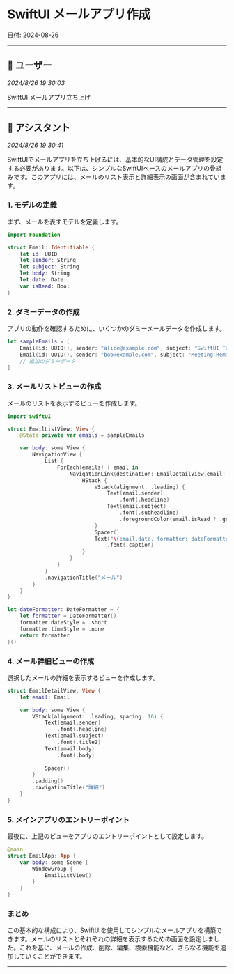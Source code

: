 # SwiftUI メールアプリ作成

日付: 2024-08-26

---

## 👤 ユーザー
*2024/8/26 19:30:03*

SwiftUI メールアプリ立ち上げ

---

## 🤖 アシスタント
*2024/8/26 19:30:41*

SwiftUIでメールアプリを立ち上げるには、基本的なUI構成とデータ管理を設定する必要があります。以下は、シンプルなSwiftUIベースのメールアプリの骨組みです。このアプリには、メールのリスト表示と詳細表示の画面が含まれています。

### 1. モデルの定義

まず、メールを表すモデルを定義します。

```swift
import Foundation

struct Email: Identifiable {
    let id: UUID
    let sender: String
    let subject: String
    let body: String
    let date: Date
    var isRead: Bool
}
```

### 2. ダミーデータの作成

アプリの動作を確認するために、いくつかのダミーメールデータを作成します。

```swift
let sampleEmails = [
    Email(id: UUID(), sender: "alice@example.com", subject: "SwiftUI Tutorial", body: "Let's learn SwiftUI together.", date: Date(), isRead: false),
    Email(id: UUID(), sender: "bob@example.com", subject: "Meeting Reminder", body: "Don't forget our meeting tomorrow at 10am.", date: Date(), isRead: true),
    // 追加のダミーデータ
]
```

### 3. メールリストビューの作成

メールのリストを表示するビューを作成します。

```swift
import SwiftUI

struct EmailListView: View {
    @State private var emails = sampleEmails

    var body: some View {
        NavigationView {
            List {
                ForEach(emails) { email in
                    NavigationLink(destination: EmailDetailView(email: email)) {
                        HStack {
                            VStack(alignment: .leading) {
                                Text(email.sender)
                                    .font(.headline)
                                Text(email.subject)
                                    .font(.subheadline)
                                    .foregroundColor(email.isRead ? .gray : .primary)
                            }
                            Spacer()
                            Text("\(email.date, formatter: dateFormatter)")
                                .font(.caption)
                        }
                    }
                }
            }
            .navigationTitle("メール")
        }
    }
}

let dateFormatter: DateFormatter = {
    let formatter = DateFormatter()
    formatter.dateStyle = .short
    formatter.timeStyle = .none
    return formatter
}()
```

### 4. メール詳細ビューの作成

選択したメールの詳細を表示するビューを作成します。

```swift
struct EmailDetailView: View {
    let email: Email

    var body: some View {
        VStack(alignment: .leading, spacing: 16) {
            Text(email.sender)
                .font(.headline)
            Text(email.subject)
                .font(.title2)
            Text(email.body)
                .font(.body)
            
            Spacer()
        }
        .padding()
        .navigationTitle("詳細")
    }
}
```

### 5. メインアプリのエントリーポイント

最後に、上記のビューをアプリのエントリーポイントとして設定します。

```swift
@main
struct EmailApp: App {
    var body: some Scene {
        WindowGroup {
            EmailListView()
        }
    }
}
```

### まとめ

この基本的な構成により、SwiftUIを使用してシンプルなメールアプリを構築できます。メールのリストとそれぞれの詳細を表示するための画面を設定しました。これを基に、メールの作成、削除、編集、検索機能など、さらなる機能を追加していくことができます。

---
